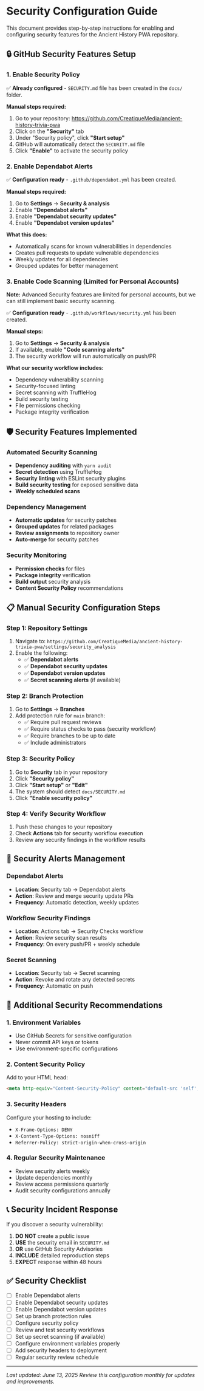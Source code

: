 # Security Configuration Guide

This document provides step-by-step instructions for enabling and configuring security features for the Ancient History PWA repository.

## 🔒 GitHub Security Features Setup

### 1. Enable Security Policy

✅ **Already configured** - `SECURITY.md` file has been created in the `docs/` folder.

**Manual steps required:**
1. Go to your repository: https://github.com/CreatiqueMedia/ancient-history-trivia-pwa
2. Click on the **"Security"** tab
3. Under "Security policy", click **"Start setup"**
4. GitHub will automatically detect the `SECURITY.md` file
5. Click **"Enable"** to activate the security policy

### 2. Enable Dependabot Alerts

✅ **Configuration ready** - `.github/dependabot.yml` has been created.

**Manual steps required:**
1. Go to **Settings** → **Security & analysis**
2. Enable **"Dependabot alerts"**
3. Enable **"Dependabot security updates"**
4. Enable **"Dependabot version updates"**

**What this does:**
- Automatically scans for known vulnerabilities in dependencies
- Creates pull requests to update vulnerable dependencies
- Weekly updates for all dependencies
- Grouped updates for better management

### 3. Enable Code Scanning (Limited for Personal Accounts)

**Note:** Advanced Security features are limited for personal accounts, but we can still implement basic security scanning.

✅ **Configuration ready** - `.github/workflows/security.yml` has been created.

**Manual steps:**
1. Go to **Settings** → **Security & analysis**
2. If available, enable **"Code scanning alerts"**
3. The security workflow will run automatically on push/PR

**What our security workflow includes:**
- Dependency vulnerability scanning
- Security-focused linting
- Secret scanning with TruffleHog
- Build security testing
- File permissions checking
- Package integrity verification

## 🛡️ Security Features Implemented

### Automated Security Scanning
- **Dependency auditing** with `yarn audit`
- **Secret detection** using TruffleHog
- **Security linting** with ESLint security plugins
- **Build security testing** for exposed sensitive data
- **Weekly scheduled scans**

### Dependency Management
- **Automatic updates** for security patches
- **Grouped updates** for related packages
- **Review assignments** to repository owner
- **Auto-merge** for security patches

### Security Monitoring
- **Permission checks** for files
- **Package integrity** verification
- **Build output** security analysis
- **Content Security Policy** recommendations

## 📋 Manual Security Configuration Steps

### Step 1: Repository Settings
1. Navigate to: `https://github.com/CreatiqueMedia/ancient-history-trivia-pwa/settings/security_analysis`
2. Enable the following:
   - ✅ **Dependabot alerts**
   - ✅ **Dependabot security updates** 
   - ✅ **Dependabot version updates**
   - ✅ **Secret scanning alerts** (if available)

### Step 2: Branch Protection
1. Go to **Settings** → **Branches**
2. Add protection rule for `main` branch:
   - ✅ Require pull request reviews
   - ✅ Require status checks to pass (security workflow)
   - ✅ Require branches to be up to date
   - ✅ Include administrators

### Step 3: Security Policy
1. Go to **Security** tab in your repository
2. Click **"Security policy"**
3. Click **"Start setup"** or **"Edit"**
4. The system should detect `docs/SECURITY.md`
5. Click **"Enable security policy"**

### Step 4: Verify Security Workflow
1. Push these changes to your repository
2. Check **Actions** tab for security workflow execution
3. Review any security findings in the workflow results

## 🚨 Security Alerts Management

### Dependabot Alerts
- **Location**: Security tab → Dependabot alerts
- **Action**: Review and merge security update PRs
- **Frequency**: Automatic detection, weekly updates

### Workflow Security Findings
- **Location**: Actions tab → Security Checks workflow
- **Action**: Review security scan results
- **Frequency**: On every push/PR + weekly schedule

### Secret Scanning
- **Location**: Security tab → Secret scanning
- **Action**: Revoke and rotate any detected secrets
- **Frequency**: Automatic on push

## 🔧 Additional Security Recommendations

### 1. Environment Variables
- Use GitHub Secrets for sensitive configuration
- Never commit API keys or tokens
- Use environment-specific configurations

### 2. Content Security Policy
Add to your HTML head:
```html
<meta http-equiv="Content-Security-Policy" content="default-src 'self'; script-src 'self' 'unsafe-inline'; style-src 'self' 'unsafe-inline'; img-src 'self' data: https:;">
```

### 3. Security Headers
Configure your hosting to include:
- `X-Frame-Options: DENY`
- `X-Content-Type-Options: nosniff`
- `Referrer-Policy: strict-origin-when-cross-origin`

### 4. Regular Security Maintenance
- Review security alerts weekly
- Update dependencies monthly
- Review access permissions quarterly
- Audit security configurations annually

## 📞 Security Incident Response

If you discover a security vulnerability:

1. **DO NOT** create a public issue
2. **USE** the security email in `SECURITY.md`
3. **OR** use GitHub Security Advisories
4. **INCLUDE** detailed reproduction steps
5. **EXPECT** response within 48 hours

## ✅ Security Checklist

- [ ] Enable Dependabot alerts
- [ ] Enable Dependabot security updates
- [ ] Enable Dependabot version updates
- [ ] Set up branch protection rules
- [ ] Configure security policy
- [ ] Review and test security workflows
- [ ] Set up secret scanning (if available)
- [ ] Configure environment variables properly
- [ ] Add security headers to deployment
- [ ] Regular security review schedule

---

*Last updated: June 13, 2025*
*Review this configuration monthly for updates and improvements.*
